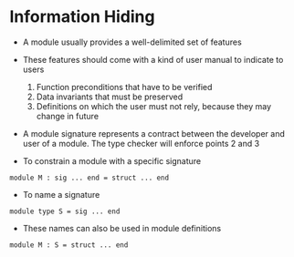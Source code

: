 # Information Hiding

+ A module usually provides a well-delimited set of features
+ These features should come with a kind of user manual to indicate to users
    1. Function preconditions that have to be verified
    2. Data invariants that must be preserved
    3. Definitions on which the user must not rely, because they may change in future
+ A module signature represents a contract between the developer and user of a module. The type checker will enforce points 2 and 3

+ To constrain a module with a specific signature

```
module M : sig ... end = struct ... end
```

+ To name a signature

```
module type S = sig ... end
```
   
+ These names can also be used in module definitions

```
module M : S = struct ... end
```
